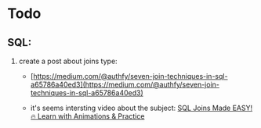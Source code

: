# Todo

## SQL: 

1. create a post about joins type:
    - [https://medium.com/@authfy/seven-join-techniques-in-sql-a65786a40ed3](https://medium.com/@authfy/seven-join-techniques-in-sql-a65786a40ed3)
    
    - it's seems intersting video about the subject: [
SQL Joins Made EASY! 🔥 Learn with Animations & Practice ](https://www.youtube.com/watch?v=GXSnaR1Xx5c) 